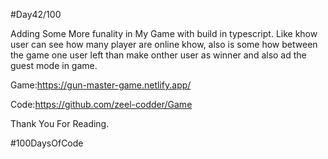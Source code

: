 #Day42/100

Adding Some More funality in My Game with build in typescript. Like khow user can see how many player are online khow, also is some how between the game one user left than make onther user as winner and also ad the guest mode in game.



Game:https://gun-master-game.netlify.app/

Code:https://github.com/zeel-codder/Game


Thank You For Reading.



#100DaysOfCode